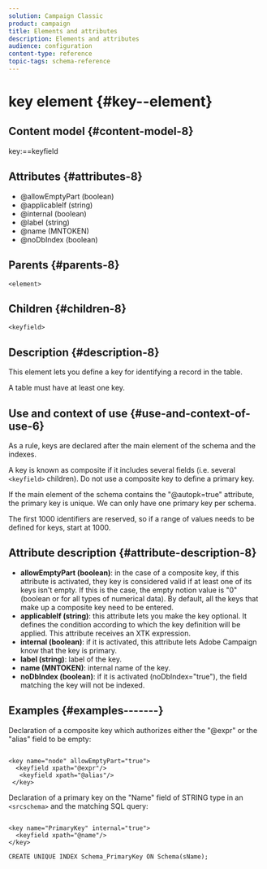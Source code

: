 ```yaml
---
solution: Campaign Classic
product: campaign
title: Elements and attributes
description: Elements and attributes
audience: configuration
content-type: reference
topic-tags: schema-reference
---
```


# key element {#key--element}

## Content model {#content-model-8}

key:==keyfield

## Attributes {#attributes-8}

* @allowEmptyPart (boolean)
* @applicableIf (string)
* @internal (boolean)
* @label (string)
* @name (MNTOKEN)
* @noDbIndex (boolean)

## Parents {#parents-8}

`<element>`

## Children {#children-8}

`<keyfield>`

## Description {#description-8}

This element lets you define a key for identifying a record in the table.

A table must have at least one key.

## Use and context of use {#use-and-context-of-use-6}

As a rule, keys are declared after the main element of the schema and the indexes.

A key is known as composite if it includes several fields (i.e. several `<keyfield>` children). Do not use a composite key to define a primary key.

If the main element of the schema contains the "@autopk=true" attribute, the primary key is unique. We can only have one primary key per schema.

The first 1000 identifiers are reserved, so if a range of values needs to be defined for keys, start at 1000.

## Attribute description {#attribute-description-8}

* **allowEmptyPart (boolean)**: in the case of a composite key, if this attribute is activated, they key is considered valid if at least one of its keys isn't empty. If this is the case, the empty notion value is "0" (boolean or for all types of numerical data). By default, all the keys that make up a composite key need to be entered.
* **applicableIf (string)**: this attribute lets you make the key optional. It defines the condition according to which the key definition will be applied. This attribute receives an XTK expression.
* **internal (boolean)**: if it is activated, this attribute lets Adobe Campaign know that the key is primary.
* **label (string)**: label of the key.
* **name (MNTOKEN)**: internal name of the key.
* **noDbIndex (boolean)**: if it is activated (noDbIndex="true"), the field matching the key will not be indexed.

## Examples {#examples-------}

Declaration of a composite key which authorizes either the "@expr" or the "alias" field to be empty:

```

<key name="node" allowEmptyPart="true">
  <keyfield xpath="@expr"/>
   <keyfield xpath="@alias"/>
 </key>
```

Declaration of a primary key on the "Name" field of STRING type in an `<srcschema>`  and the matching SQL query:

```
 
<key name="PrimaryKey" internal="true">  
  <keyfield xpath="@name"/>
</key>

CREATE UNIQUE INDEX Schema_PrimaryKey ON Schema(sName);
```
